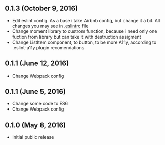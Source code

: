 ## 0.1.3 (October 9, 2016)
- Edit eslint config. As a base i take Airbnb config, but change it a bit. All changes you may see in [.eslintrc](https://github.com/moonbrv/react-favourite-locations/blob/master/.eslintrc) file
- Change moment library to custrom function, because i need only one fuction from library but can take it with destruction assigment
- Change ListItem component, to button, to be more A11y, according to .eslint-a11y plugin recomendations

## 0.1.1 (June 12, 2016)
- Change Webpack config

## 0.1.1 (June 5, 2016)
- Change some code to ES6
- Change Webpack config

## 0.1.0 (May 8, 2016)
- Initial public release
